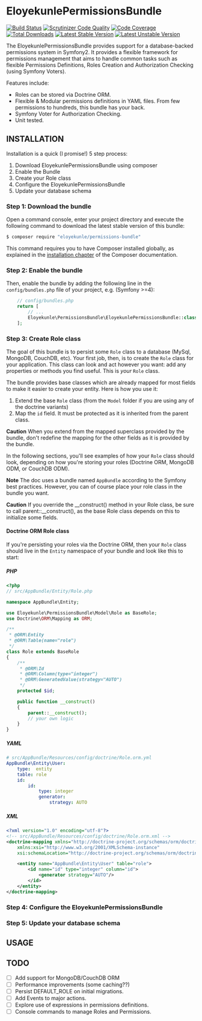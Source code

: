 EloyekunlePermissionsBundle
===========================


[![Build Status](https://travis-ci.org/eloyekunle/PermissionsBundle.svg?branch=master)](https://travis-ci.org/eloyekunle/PermissionsBundle)
[![Scrutinizer Code Quality](https://scrutinizer-ci.com/g/eloyekunle/PermissionsBundle/badges/quality-score.png?b=master)](https://scrutinizer-ci.com/g/eloyekunle/PermissionsBundle/?branch=master)
[![Code Coverage](https://scrutinizer-ci.com/g/eloyekunle/PermissionsBundle/badges/coverage.png?b=master)](https://scrutinizer-ci.com/g/eloyekunle/PermissionsBundle/?branch=master)
[![Total Downloads](https://poser.pugx.org/eloyekunle/permissions-bundle/downloads.svg)](https://packagist.org/packages/eloyekunle/permissions-bundle)
[![Latest Stable Version](https://poser.pugx.org/eloyekunle/permissions-bundle/v/stable.svg)](https://packagist.org/packages/eloyekunle/permissions-bundle)
[![Latest Unstable Version](https://poser.pugx.org/eloyekunle/permissions-bundle/v/unstable.png)](https://packagist.org/packages/eloyekunle/permissions-bundle)

The EloyekunlePermissionsBundle provides support for a database-backed permissions system in Symfony2.
It provides a flexible framework for permissions management that aims to handle common tasks such as flexible
Permissions Definitions, Roles Creation and Authorization Checking (using Symfony Voters).

Features include:

- Roles can be stored via Doctrine ORM.
- Flexible & Modular permissions definitions in YAML files. From few permissions to hundreds, this bundle has your back.
- Symfony Voter for Authorization Checking.
- Unit tested.

## INSTALLATION
Installation is a quick (I promise!) 5 step process:

1. Download EloyekunlePermissionsBundle using composer
2. Enable the Bundle
3. Create your Role class
4. Configure the EloyekunlePermissionsBundle
5. Update your database schema

### Step 1: Download the bundle

Open a command console, enter your project directory and execute the
following command to download the latest stable version of this bundle:

```bash
$ composer require "eloyekunle/permissions-bundle"
```

This command requires you to have Composer installed globally, as explained
in the [installation chapter](https://getcomposer.org/doc/00-intro.md) of the Composer documentation.

### Step 2: Enable the bundle

Then, enable the bundle by adding the following line in the ``config/bundles.php``
file of your project, e.g. (Symfony >=4):

```php
    // config/bundles.php
    return [
        // ...
        Eloyekunle\PermissionsBundle\EloyekunlePermissionsBundle::class => ['all' => true],
    ];
```

### Step 3: Create Role class

The goal of this bundle is to persist some ``Role`` class to a database (MySql,
MongoDB, CouchDB, etc). Your first job, then, is to create the ``Role`` class
for your application. This class can look and act however you want: add any
properties or methods you find useful. This is *your* ``Role`` class.

The bundle provides base classes which are already mapped for most fields
to make it easier to create your entity. Here is how you use it:

1. Extend the base ``Role`` class (from the ``Model`` folder if you are using
   any of the doctrine variants)
2. Map the ``id`` field. It must be protected as it is inherited from the parent class.

__Caution__
    When you extend from the mapped superclass provided by the bundle, don't
    redefine the mapping for the other fields as it is provided by the bundle.

In the following sections, you'll see examples of how your ``Role`` class should
look, depending on how you're storing your roles (Doctrine ORM, MongoDB ODM,
or CouchDB ODM).

__Note__
    The doc uses a bundle named ``AppBundle`` according to the Symfony best
    practices. However, you can of course place your role class in the bundle
    you want.

__Caution__
    If you override the __construct() method in your Role class, be sure
    to call parent::__construct(), as the base Role class depends on
    this to initialize some fields.

#### Doctrine ORM Role class

If you're persisting your roles via the Doctrine ORM, then your ``Role`` class
should live in the ``Entity`` namespace of your bundle and look like this to
start:

##### PHP

```php
<?php
// src/AppBundle/Entity/Role.php

namespace AppBundle\Entity;

use Eloyekunle\PermissionsBundle\Model\Role as BaseRole;
use Doctrine\ORM\Mapping as ORM;

/**
 * @ORM\Entity
 * @ORM\Table(name="role")
 */
class Role extends BaseRole
{
    /**
     * @ORM\Id
     * @ORM\Column(type="integer")
     * @ORM\GeneratedValue(strategy="AUTO")
     */
    protected $id;

    public function __construct()
    {
        parent::__construct();
        // your own logic
    }
}
```

##### YAML

```yaml
# src/AppBundle/Resources/config/doctrine/Role.orm.yml
AppBundle\Entity\User:
    type:  entity
    table: role
    id:
        id:
            type: integer
            generator:
                strategy: AUTO
```

##### XML

```xml
<?xml version="1.0" encoding="utf-8"?>
<!-- src/AppBundle/Resources/config/doctrine/Role.orm.xml -->
<doctrine-mapping xmlns="http://doctrine-project.org/schemas/orm/doctrine-mapping"
    xmlns:xsi="http://www.w3.org/2001/XMLSchema-instance"
    xsi:schemaLocation="http://doctrine-project.org/schemas/orm/doctrine-mapping http://doctrine-project.org/schemas/orm/doctrine-mapping.xsd">

    <entity name="AppBundle\Entity\User" table="role">
        <id name="id" type="integer" column="id">
            <generator strategy="AUTO"/>
        </id>
    </entity>
</doctrine-mapping>
```

### Step 4: Configure the EloyekunlePermissionsBundle

### Step 5: Update your database schema


## USAGE


TODO
----
- [ ] Add support for MongoDB/CouchDB ORM
- [ ] Performance improvements (some caching??)
- [ ] Persist DEFAULT_ROLE on initial migrations.
- [ ] Add Events to major actions.
- [ ] Explore use of expressions in permissions definitions.
- [ ] Console commands to manage Roles and Permissions.